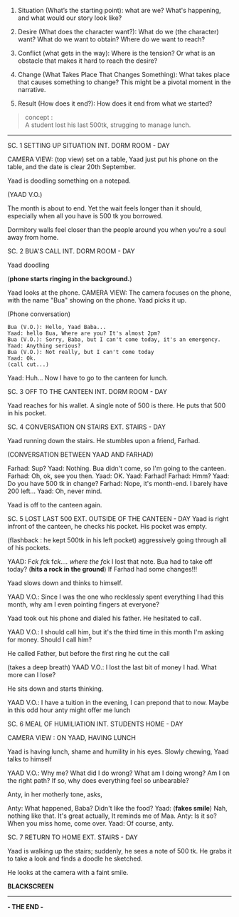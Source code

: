 1. Situation (What’s the starting point): what are we? What's happening, and what would our story look like?

2. Desire (What does the character want?): What do we (the character) want? What do we want to obtain? Where do we want to reach?

3. Conflict (what gets in the way): Where is the tension? Or what is an obstacle that makes it hard to reach the desire?

4. Change (What Takes Place That Changes Something): What takes place that causes something to change? This might be a pivotal moment in the narrative.

5. Result (How does it end?): How does it end from what we started?

> concept :  
> A student lost his last 500tk, strugging to manage lunch.

---

SC. 1 SETTING UP SITUATION INT. DORM ROOM - DAY

CAMERA VIEW: (top view) set on a table, Yaad just put his phone on the table, and the date is clear 20th September.

Yaad is doodling something on a notepad.

(YAAD V.O.)

The month is about to end. Yet the wait feels longer than it should, especially when all you have is 500 tk you borrowed.

Dormitory walls feel closer than the people around you when you're a soul away from home.

SC. 2 BUA'S CALL INT. DORM ROOM - DAY

Yaad doodling

(**phone starts ringing in the background.**)

Yaad looks at the phone.
CAMERA VIEW: The camera focuses on the phone, with the name "Bua" showing on the phone.
Yaad picks it up.

(Phone conversation)

    Bua (V.O.): Hello, Yaad Baba...
    Yaad: hello Bua, Where are you? It's almost 2pm?
    Bua (V.O.): Sorry, Baba, but I can't come today, it's an emergency.
    Yaad: Anything serious?
    Bua (V.O.): Not really, but I can't come today
    Yaad: Ok.
    (call cut...)

Yaad: Huh… Now I have to go to the canteen for lunch.

SC. 3 OFF TO THE CANTEEN INT. DORM ROOM - DAY

Yaad reaches for his wallet. A single note of 500 is there. He puts that 500 in his pocket.

SC. 4 CONVERSATION ON STAIRS EXT. STAIRS - DAY

Yaad running down the stairs. He stumbles upon a friend, Farhad.

(CONVERSATION BETWEEN YAAD AND FARHAD)

Farhad: Sup?
Yaad: Nothing. Bua didn't come, so I'm going to the canteen.
Farhad: Oh, ok, see you then.
Yaad: OK.
Yaad: Farhad!
Farhad: Hmm?
Yaad: Do you have 500 tk in change?
Farhad: Nope, it's month-end. I barely have 200 left...
Yaad: Oh, never mind.

Yaad is off to the canteen again.

SC. 5 LOST LAST 500 EXT. OUTSIDE OF THE CANTEEN - DAY
Yaad is right infront of the canteen, he checks his pocket. His pocket was empty.

(flashback : he kept 500tk in his left pocket)
aggressively going through all of his pockets.

YAAD:
F*ck f*ck f*ck.... where the f*ck I lost that note.
Bua had to take off today?
(**hits a rock in the ground**)
If Farhad had some changes!!!

Yaad slows down and thinks to himself.

YAAD V.O.:
Since I was the one who recklessly spent everything I had this month, why am I even pointing fingers at everyone?

Yaad took out his phone and dialed his father.
He hesitated to call.

YAAD V.O.:
I should call him, but it's the third time in this month I'm asking for money.
Should I call him?

He called Father, but before the first ring he cut the call

(takes a deep breath)
YAAD V.O.:
I lost the last bit of money I had. What more can I lose?

He sits down and starts thinking.

YAAD V.O.:
I have a tuition in the evening, I can prepond that to now. Maybe in this odd hour anty might offer me lunch

SC. 6 MEAL OF HUMILIATION INT. STUDENTS HOME - DAY

CAMERA VIEW : ON YAAD, HAVING LUNCH

Yaad is having lunch, shame and humility in his eyes.
Slowly chewing, Yaad talks to himself

YAAD V.O.:
Why me? What did I do wrong? What am I doing wrong? Am I on the right path? If so, why does everything feel so unbearable?

Anty, in her motherly tone, asks,

Anty: What happened, Baba? Didn't like the food?
Yaad: (**fakes smile**) Nah, nothing like that. It's great actually, It reminds me of Maa.
Anty: Is it so? When you miss home, come over.
Yaad: Of course, anty.

SC. 7 RETURN TO HOME EXT. STAIRS - DAY

Yaad is walking up the stairs; suddenly, he sees a note of 500 tk. He grabs it to take a look and finds a doodle he sketched.

He looks at the camera with a faint smile.

**BLACKSCREEN**

---

**- THE END -**
